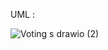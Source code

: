 UML :


![Voting s drawio (2)](https://user-images.githubusercontent.com/108901980/236298658-e42f1b30-a198-4d7a-adcd-aec69aad4e8b.png)
